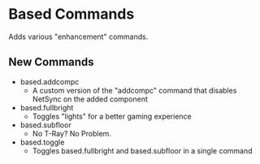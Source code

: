 # Based Commands
Adds various "enhancement" commands.

## New Commands
* based.addcompc
  * A custom version of the "addcompc" command that disables NetSync on the added component
* based.fullbright
  * Toggles "lights" for a better gaming experience
* based.subfloor
  * No T-Ray? No Problem.
* based.toggle
  * Toggles based.fullbright and based.subfloor in a single command